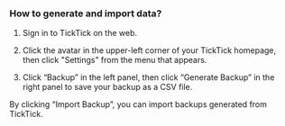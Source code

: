 ### How to generate and import data?

1. Sign in to TickTick on the web.

2. Click the avatar in the upper-left corner of your TickTick homepage, then click "Settings" from the menu that appears.

3. Click “Backup” in the left panel, then click “Generate Backup” in the right panel to save your backup as a CSV file.

By clicking “Import Backup”, you can import backups generated from TickTick.

